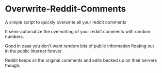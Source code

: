 # Overwrite-Reddit-Comments
A simple script to quickly overwrite all your reddit comments

It semi-automatize the overwriting of your reddit comments with random numbers. 

Good in case you don't want random bits of public information floating out in the public internet forever.

Reddit keeps all the original comments and edits backed up on their servers though.